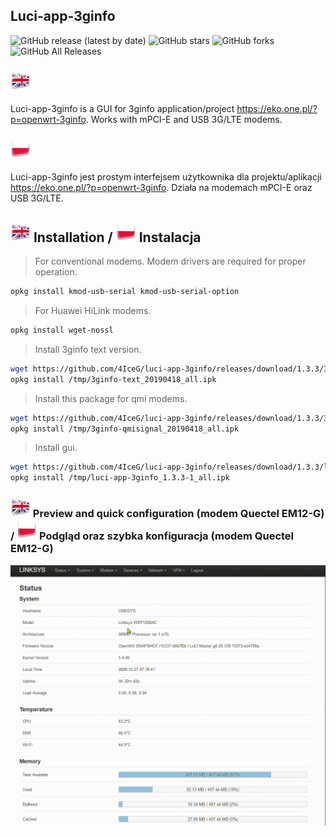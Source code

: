## Luci-app-3ginfo

![GitHub release (latest by date)](https://img.shields.io/github/v/release/4IceG/luci-app-3ginfo?style=flat-square)
![GitHub stars](https://img.shields.io/github/stars/IceG2020/luci-app-3ginfo?style=flat-square)
![GitHub forks](https://img.shields.io/github/forks/IceG2020/luci-app-3ginfo?style=flat-square)
![GitHub All Releases](https://img.shields.io/github/downloads/4IceG/luci-app-3ginfo/total)

### <img src="https://raw.githubusercontent.com/4IceG/Personal_data/master/dooffy_design_icons_EU_flags_United_Kingdom.png" height="32">
Luci-app-3ginfo is a GUI for 3ginfo application/project https://eko.one.pl/?p=openwrt-3ginfo. Works with mPCI-E and USB 3G/LTE modems.

### <img src="https://raw.githubusercontent.com/4IceG/Personal_data/master/dooffy_design_icons_EU_flags_Poland.png" height="32">
Luci-app-3ginfo jest prostym interfejsem użytkownika dla projektu/aplikacji https://eko.one.pl/?p=openwrt-3ginfo. Działa na modemach mPCI-E oraz USB 3G/LTE.

## <img src="https://raw.githubusercontent.com/4IceG/Personal_data/master/dooffy_design_icons_EU_flags_United_Kingdom.png" height="32"> Installation / <img src="https://raw.githubusercontent.com/4IceG/Personal_data/master/dooffy_design_icons_EU_flags_Poland.png" height="32"> Instalacja
> For conventional modems.
Modem drivers are required for proper operation.
``` bash
opkg install kmod-usb-serial kmod-usb-serial-option
```
> For Huawei HiLink modems.
``` bash
opkg install wget-nossl
```
> Install 3ginfo text version.
``` bash
wget https://github.com/4IceG/luci-app-3ginfo/releases/download/1.3.3/3ginfo-text_20190418_all.ipk -O /tmp/3ginfo-text_20190418_all.ipk
opkg install /tmp/3ginfo-text_20190418_all.ipk
```
> Install this package for qmi modems.
``` bash
wget https://github.com/4IceG/luci-app-3ginfo/releases/download/1.3.3/3ginfo-qmisignal_20190418_all.ipk -O /tmp/3ginfo-qmisignal_20190418_all.ipk
opkg install /tmp/3ginfo-qmisignal_20190418_all.ipk
```
> Install gui.
``` bash
wget https://github.com/4IceG/luci-app-3ginfo/releases/download/1.3.3/luci-app-3ginfo_1.3.3-1_all.ipk -O /tmp/luci-app-3ginfo_1.3.3-1_all.ipk
opkg install /tmp/luci-app-3ginfo_1.3.3-1_all.ipk
```

### <img src="https://raw.githubusercontent.com/4IceG/Personal_data/master/dooffy_design_icons_EU_flags_United_Kingdom.png" height="32"> Preview and quick configuration (modem Quectel EM12-G) / <img src="https://raw.githubusercontent.com/4IceG/Personal_data/master/dooffy_design_icons_EU_flags_Poland.png" height="32"> Podgląd oraz szybka konfiguracja (modem Quectel EM12-G)

![](https://raw.githubusercontent.com/4IceG/Personal_data/master/3ginfo.gif)
